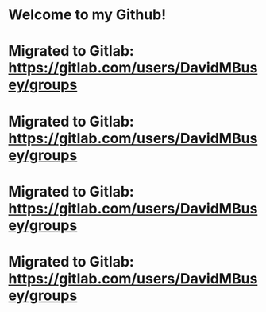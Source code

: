 # Welcome to my Github!

# Migrated to Gitlab: https://gitlab.com/users/DavidMBusey/groups
# Migrated to Gitlab: https://gitlab.com/users/DavidMBusey/groups
# Migrated to Gitlab: https://gitlab.com/users/DavidMBusey/groups
# Migrated to Gitlab: https://gitlab.com/users/DavidMBusey/groups

